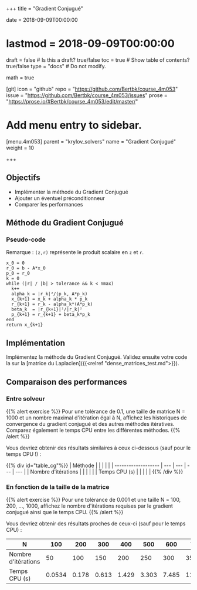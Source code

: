 +++
title = "Gradient Conjugué"

date = 2018-09-09T00:00:00
# lastmod = 2018-09-09T00:00:00

draft = false  # Is this a draft? true/false
toc = true  # Show table of contents? true/false
type = "docs"  # Do not modify.

math = true

[git]
  icon = "github"
  repo = "https://github.com/Bertbk/course_4m053"
  issue = "https://github.com/Bertbk/course_4m053/issues"
  prose = "https://prose.io/#Bertbk/course_4m053/edit/master/"

# Add menu entry to sidebar.
[menu.4m053]
  parent = "krylov_solvers"
  name = "Gradient Conjugué"
  weight = 10

+++

## Objectifs

- Implémenter la méthode du Gradient Conjugué
- Ajouter un éventuel préconditionneur
- Comparer les performances


## Méthode du Gradient Conjugué

### Pseudo-code

Remarque : `(z,r)` représente le produit scalaire en `z` et `r`.

```
x_0 = 0
r_0 = b - A*x_0
p_0 = r_0
k = 0
while (|r| / |b| > tolerance && k < nmax)
  k++
  alpha_k = |r_k|²/(p_k, A*p_k)
  x_{k+1} = x_k + alpha_k * p_k
  r_{k+1} = r_k - alpha_k*(A*p_k)
  beta_k  = |r_{k+1}|²/|r_k|²
  p_{k+1} = r_{k+1} + beta_k*p_k
end
return x_{k+1}
```

## Implémentation

Implémentez la méthode du Gradient Conjugué. Validez ensuite votre code la sur la [matrice du Laplacien]({{<relref "dense_matrices_test.md">}}).

## Comparaison  des performances

### Entre solveur 

{{% alert exercise %}}
Pour une tolérance de 0.1, une taille de matrice N = 1000 et un nombre maximal d'itération égal à N, affichez les historiques de convergence du gradient conjugué et des autres méthodes itératives. Comparez également le temps CPU entre les différentes méthodes.
{{% /alert %}}

Vous devriez obtenir des résultats similaires à ceux ci-dessous (sauf pour le temps CPU !) :

<div id="convergence_history"></div>

{{% div id="table_cg"%}}
| Méthode             |     |     |     |     |
| ------------------- | --- | --- | --- | --- |
| Nombre d'itérations |     |     |     |     |
| Temps CPU (s)       |     |     |     |     |
{{% /div %}}




### En fonction de la taille de la matrice


{{% alert exercise %}}
Pour une tolérance de 0.001 et une taille N = 100, 200, ..., 1000, affichez le nombre d'itérations requises par le gradient conjugué ainsi que le temps CPU.
{{% /alert %}}

Vous devriez obtenir des résultats proches de ceux-ci (sauf pour le temps CPU) :

| N                   | 100    | 200   | 300   | 400   | 500   | 600   | 700    | 800    | 900    | 1000   |
| ------------------- | ------ | ----- | ----- | ----- | ----- | ----- | ------ | ------ | ------ | ------ |
| Nombre d'itérations | 50     | 100   | 150   | 200   | 250   | 300   | 350    | 400    | 450    | 500    |
| Temps CPU (s)       | 0.0534 | 0.178 | 0.613 | 1.429 | 3.303 | 7.485 | 11.771 | 15.939 | 24.415 | 34.409 |


<script type="text/javascript" src="https://cdn.plot.ly/plotly-latest.min.js"></script>
<script type="text/javascript" src="../cg.js"></script>

